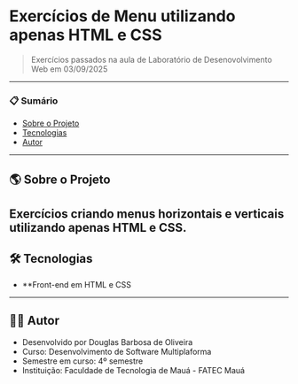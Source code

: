 # Exercícios de Menu utilizando apenas HTML e CSS

> Exercícios passados na aula de Laboratório de Desenovolvimento Web em 03/09/2025
---

### 📋 Sumário

* [Sobre o Projeto](#-sobre-o-projeto)
* [Tecnologias](#-tecnologias)
* [Autor](#-autor)
---

## 🌎 Sobre o Projeto
Exercícios criando menus horizontais e verticais utilizando apenas HTML e CSS.
---

## 🛠️ Tecnologias
* **Front-end em HTML e CSS
---

## 👨‍💻 Autor
* Desenvolvido por Douglas Barbosa de Oliveira
* Curso: Desenvolvimento de Software Multiplaforma
* Semestre em curso: 4º semestre
* Instituição: Faculdade de Tecnologia de Mauá - FATEC Mauá
